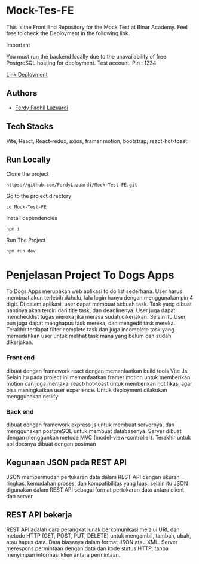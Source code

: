 # Mock-Tes-FE
This is the Front End Repository for the Mock Test at Binar Academy. Feel free to check the Deployment in the following link.

> [!IMPORTANT]
> You must run the backend locally due to the unavailability of free PostgreSQL hosting for deployment.
> Test account. Pin : 1234

[Link Deployment](https://todog-apps.netlify.app/)

## Authors
- [Ferdy Fadhil Lazuardi](https://github.com/FerdyLazuardi)

## Tech Stacks
Vite, React, React-redux, axios, framer motion, bootstrap, react-hot-toast

## Run Locally

Clone the project
```
https://github.com/FerdyLazuardi/Mock-Test-FE.git
```
Go to the project directory
```
cd Mock-Test-FE
```
Install dependencies
```
npm i
```
Run The Project
```
npm run dev
```

# Penjelasan Project To Dogs Apps
To Dogs Apps merupakan web aplikasi to do list sederhana. User harus membuat akun terlebih dahulu, lalu login hanya dengan menggunakan pin 4 digit. Di dalam aplikasi, user dapat membuat sebuah task. Task yang dibuat nantinya akan terdiri dari title task, dan deadlinenya. User juga dapat menchecklist tugas mereka jika merasa sudah dikerjakan. Selain itu User pun juga dapat menghapus task mereka, dan mengedit task mereka. Terakhir terdapat filter complete task dan juga incomplete task yang memudahkan user untuk melihat task mana yang belum dan sudah dikerjakan.

### Front end 
dibuat dengan framework react dengan memanfaatkan build tools Vite Js. Selain itu pada project ini memanfaatkan framer motion untuk memberikan motion dan juga memakai react-hot-toast untuk memberikan notifikasi agar bisa meningkatkan user experience. Untuk deployment dilakukan menggunakan netlify

### Back end
dibuat dengan framework express js untuk membuat servernya, dan menggunakan postgreSQL untuk membuat databasenya. Server dibuat dengan menggunkan metode MVC (model-view-controller). Terakhir untuk api docsnya dibuat dengan postman

## Kegunaan JSON pada REST API
JSON mempermudah pertukaran data dalam REST API dengan ukuran ringkas, kemudahan proses, dan kompatibilitas yang luas, selain itu JSON digunakan dalam REST API sebagai format pertukaran data antara client dan server. 

## REST API bekerja
REST API adalah cara perangkat lunak berkomunikasi melalui URL dan metode HTTP (GET, POST, PUT, DELETE) untuk mengambil, tambah, ubah, atau hapus data. Data biasanya dalam format JSON atau XML. Server merespons permintaan dengan data dan kode status HTTP, tanpa menyimpan informasi klien antara permintaan.

